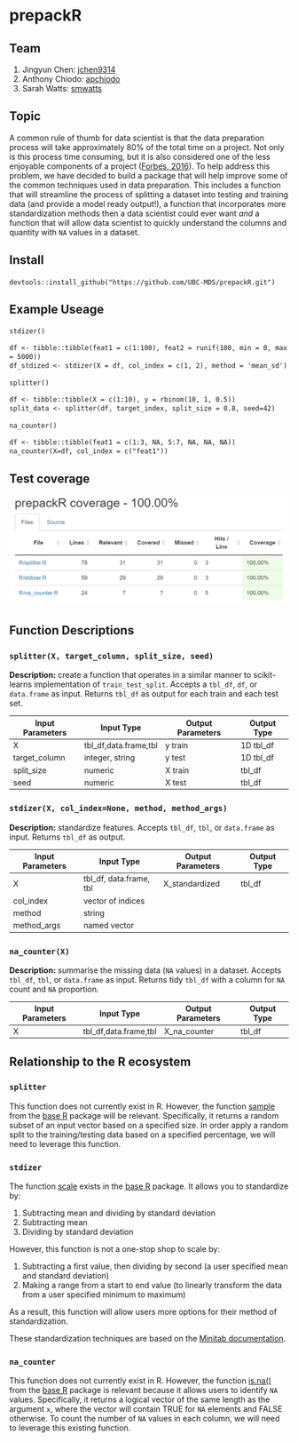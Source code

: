 # prepackR

## Team
1. Jingyun Chen: [jchen9314](https://github.com/jchen9314)
2. Anthony Chiodo: [apchiodo](https://github.com/apchiodo)
3. Sarah Watts: [smwatts](https://github.com/smwatts)

## Topic

A common rule of thumb for data scientist is that the data preparation process will take approximately 80% of the total time on a project. Not only is this process time consuming, but it is also considered one of the less enjoyable components of a project ([Forbes, 2016](https://www.forbes.com/sites/gilpress/2016/03/23/data-preparation-most-time-consuming-least-enjoyable-data-science-task-survey-says/#3d12fbbf6f63)). To help address this problem, we have decided to build a package that will help improve some of the common techniques used in data preparation. This includes a function that will streamline the process of splitting a dataset into testing and training data (and provide a model ready output!), a function that incorporates more standardization methods then a data scientist could ever want _and_ a function that will allow data scientist to quickly understand the columns and quantity with `NA` values in a dataset.

## Install

`devtools::install_github("https://github.com/UBC-MDS/prepackR.git")`

## Example Useage

`stdizer()`

```
df <- tibble::tibble(feat1 = c(1:100), feat2 = runif(100, min = 0, max = 5000))
df_stdized <- stdizer(X = df, col_index = c(1, 2), method = 'mean_sd')
```

`splitter()`

```
df <- tibble::tibble(X = c(1:10), y = rbinom(10, 1, 0.5))
split_data <- splitter(df, target_index, split_size = 0.8, seed=42)
```

`na_counter()`

```
df <- tibble::tibble(feat1 = c(1:3, NA, 5:7, NA, NA, NA))
na_counter(X=df, col_index = c("feat1"))

```

## Test coverage

![](img/coverage_report.png)

## Function Descriptions

### `splitter(X, target_column, split_size, seed)`

**Description:** create a function that operates in a similar manner to scikit-learns implementation of `train_test_split`.  Accepts a `tbl_df`, `df`, or `data.frame` as input.  Returns `tbl_df` as output for each train and each test set.

| Input Parameters | Input Type             | Output Parameters | Output Type    |
|------------------|------------------------|-------------------|----------------|
| X                | tbl_df,data.frame,tbl  | y train           | 1D tbl_df      |
| target_column    | integer, string        | y test            | 1D tbl_df      |
| split_size       | numeric                | X train           | tbl_df         |
| seed             | numeric                | X test            | tbl_df         |

### `stdizer(X, col_index=None, method, method_args)`

**Description:** standardize features. Accepts `tbl_df`, `tbl`, or `data.frame` as input.  Returns `tbl_df` as output.

| Input Parameters | Input Type              | Output Parameters    | Output Type |
|------------------|-------------------------|----------------------|-------------|
| X                | tbl_df, data.frame, tbl | X_standardized       | tbl_df      |
| col_index        | vector of indices       |                      |             |
| method           | string                  |                      |             |
| method_args      | named vector            |                      |             |

### `na_counter(X)`

**Description:** summarise the missing data (`NA` values) in a dataset.  Accepts `tbl_df`, `tbl`, or `data.frame` as input.  Returns tidy `tbl_df` with a column for `NA` count and `NA` proportion.

| Input Parameters | Input Type             | Output Parameters  | Output Type |
|------------------|------------------------|--------------------|-------------|
| X                | tbl_df,data.frame,tbl  | X_na_counter       | tbl_df      |

## Relationship to the R ecosystem

### `splitter`

This function does not currently exist in R. However, the function [sample](https://www.rdocumentation.org/packages/base/versions/3.5.2/topics/sample) from the [base R](https://www.rdocumentation.org/packages/base/versions/3.5.2) package will be relevant. Specifically, it returns a random subset of an input vector based on a specified size. In order apply a random split to the training/testing data based on a specified percentage, we will need to leverage this function.

### `stdizer`

The function [scale](https://www.rdocumentation.org/packages/base/versions/3.5.2/topics/scale) exists in the [base R](https://www.rdocumentation.org/packages/base/versions/3.5.2) package. It allows you to standardize by:
1. Subtracting mean and dividing by standard deviation
2. Subtracting mean
3. Dividing by standard deviation

However, this function is not a one-stop shop to scale by:
1. Subtracting a first value, then dividing by second (a user specified mean and standard deviation)
2. Making a range from a start to end value (to linearly transform the data from a user specified minimum to maximum)

As a result, this function will allow users more options for their method of standardization.

These standardization techniques are based on the [Minitab documentation](https://support.minitab.com/en-us/minitab/18/help-and-how-to/calculations-data-generation-and-matrices/standardize/standardize-columns-of-data/).

### `na_counter`

This function does not currently exist in R. However, the function [is.na()](https://www.rdocumentation.org/packages/base/versions/3.5.2/topics/NA) from the [base R](https://www.rdocumentation.org/packages/base/versions/3.5.2) package is relevant because it allows users to identify `NA` values. Specifically, it returns a logical vector of the same length as the argument `x`, where the vector will contain TRUE for `NA` elements and FALSE otherwise. To count the number of `NA` values in each column, we will need to leverage this existing function.
